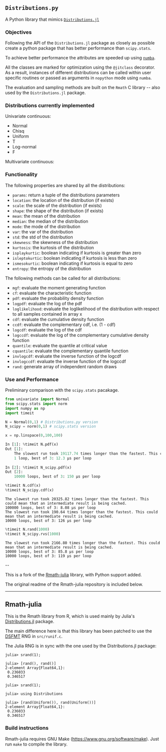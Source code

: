 ## `Distributions.py`

A Python library that mimics
[`Distributions.jl`](https://github.com/JuliaStats/Distributions.jl)

### Objectives

Following the API of the `Distributions.jl` package as closely as possible create a python package that has better performance than `scipy.stats`. 

To achieve better performance the attributes are speeded up using [`numba`](http://numba.pydata.org/).

All the classes are marked for optimization using the `@jitclass` decorator. As a result, instances of different distributions can be called within user specific routines or passed as arguments in `nopython` mode using `numba`.

The evaluation and sampling methods are built on the `Rmath` C library -- also used by the `Distributions.jl` package.

### Distributions currently implemented

Univariate continuous:

* Normal
* Chisq
* Uniform
* T
* Log-normal
* F

Multivariate continuous:

### Functionality

The following properties are shared by all the distributions:

* `params`: return a tuple of the distributions parameters
* `location`: the location of the distribution (if exists)
* `scale`: the scale of the distribution (if exists)
* `shape`: the shape of the distribution (if exists)
* `mean`: the mean of the distribution
* `median`: the median of the distribution
* `mode`: the mode of the distribution
* `var`: the var of the distribution
* `std`: the std of the distribution
* `skewness`: the skewness of the distribution
* `kurtosis`: the kurtosis of the distribution
* `isplaykurtic`: boolean indicating if kurtosis is greater than zero
* `isleptokurtic`: boolean indicating if kurtosis is less than zero
* `ismesokurtic`: boolean indicating if kurtosis is equal to zero
* `entropy`: the entropy of the distribution

The following methods can be called for all distributions:

* `mgf`: evaluate the moment generating function
* `cf`: evaluate the characteristic function
* `pdf`: evaluate the probability density function
* `logpdf`: evaluate the log of the pdf
* `loglikelihood`: evaluate the loglikelihood of the distribution with respect to all samples contained in array x
* `cdf`: evaluate the cumulative density function
* `ccdf`: evaluate the complementary cdf, i.e. (1 - cdf)
* `logcdf`: evaluate the log of the cdf
* `logccdf`: evaluate the log of the complementary cumulative density function
* `quantile`: evaluate the quantile at critical value
* `cquantile`: evaluate the complementary quantile function
* `invlogcdf`: evaluate the inverse function of the logcdf
* `invlogccdf`: evaluate the inverse function of the logccdf
* `rand`: generate array of independent random draws


### Use and Performance

Preliminary comparison with the `scipy.stats` pacakage.

```python
from univariate import Normal
from scipy.stats import norm
import numpy as np
import timeit

N = Normal(0,1) # Distributions.py version
N_scipy = norm(0,1) # scipy.stats version

x = np.linspace(0,100,100)
```


```python
In [1]: %timeit N.pdf(x)
Out [1]: 
    The slowest run took 19117.74 times longer than the fastest. This could mean that an intermediate result is being cached.
    1 loop, best of 3: 12.3 µs per loop
    
In [2]: %timeit N_scipy.pdf(x)
Out [2]: 
    10000 loops, best of 3: 150 µs per loop
```

```python
%timeit N.cdf(x)
%timeit N_scipy.cdf(x)
```

    The slowest run took 20325.82 times longer than the fastest. This could mean that an intermediate result is being cached.
    100000 loops, best of 3: 8.08 µs per loop
    The slowest run took 190.64 times longer than the fastest. This could mean that an intermediate result is being cached.
    10000 loops, best of 3: 126 µs per loop


```python
%timeit N.rand(1000)
%timeit N_scipy.rvs(1000)
```

    The slowest run took 2166.80 times longer than the fastest. This could mean that an intermediate result is being cached.
    10000 loops, best of 3: 85.8 µs per loop
    10000 loops, best of 3: 119 µs per loop


--

This is a fork of the [Rmath-julia](https://github.com/JuliaLang/Rmath-julia)
library, with Python support added.

The original readme of the Rmath-julia repository is included below.

---

## Rmath-julia

This is the Rmath library from R, which is used mainly by Julia's
[Distributions.jl](https://github.com/JuliaStats/Distributions.jl)
package.

The main difference here is that this library has been patched to use
the [DSFMT](http://www.math.sci.hiroshima-u.ac.jp/~m-mat/MT/SFMT/) RNG
in `src/runif.c`.

The Julia RNG is in sync with the one used by the Distributions.jl package:

````
julia> srand(1);

julia> [rand(), rand()]
2-element Array{Float64,1}:
 0.236033
 0.346517

julia> srand(1);

julia> using Distributions

julia> [rand(Uniform()), rand(Uniform())]
2-element Array{Float64,1}:
 0.236033
 0.346517
````

### Build instructions

Rmath-julia requires GNU Make (https://www.gnu.org/software/make). Just run
`make` to compile the library.
